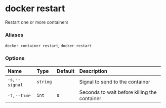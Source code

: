 # docker restart

<!---MARKER_GEN_START-->
Restart one or more containers

### Aliases

`docker container restart`, `docker restart`

### Options

| Name             | Type     | Default | Description                                  |
|:-----------------|:---------|:--------|:---------------------------------------------|
| `-s`, `--signal` | `string` |         | Signal to send to the container              |
| `-t`, `--time`   | `int`    | `0`     | Seconds to wait before killing the container |


<!---MARKER_GEN_END-->

